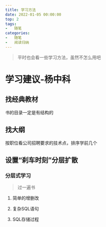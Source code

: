 ```yaml
---
title: 学习方法
date: 2022-01-05 00:00:00
top: 2
tags: 
-	随笔
categories:
-	随笔
-	阅读归纳
---
```


>   平时也会看一些学习方法，虽然不怎么用吧

<!--more-->

# 学习建议-杨中科

## 找经典教材

书的目录一定是有结构的

## 找大纲

按职位看公司招聘要求的技术点，排序学前几个

## 设置“刹车时刻”分层扩散

### 分层式学习

>   过一遍书

1.  简单的增删改

2.  复杂SQL语句

3.  SQL存储过程

